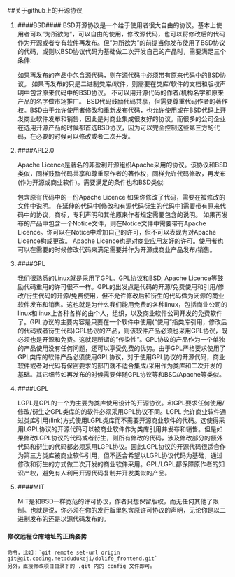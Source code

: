 ##关于github上的开源协议
1. ####BSD####
    BSD开源协议是一个给于使用者很大自由的协议。基本上使用者可以”为所欲为”，可以自由的使用，修改源代码，也可以将修改后的代码作为开源或者专有软件再发布。但”为所欲为”的前提当你发布使用了BSD协议的代码，或则以BSD协议代码为基础做二次开发自己的产品时，需要满足三个条件:

    如果再发布的产品中包含源代码，则在源代码中必须带有原来代码中的BSD协议。 如果再发布的只是二进制类库/软件，则需要在类库/软件的文档和版权声明中包含原来代码中的BSD协议。 不可以用开源代码的作者/机构名字和原来产品的名字做市场推广。 BSD代码鼓励代码共享，但需要尊重代码作者的著作权。BSD由于允许使用者修改和重新发布代码，也允许使用或在BSD代码上开发商业软件发布和销售，因此是对商业集成很友好的协议。而很多的公司企业在选用开源产品的时候都首选BSD协议，因为可以完全控制这些第三方的代码，在必要的时候可以修改或者二次开发。

1. ####APL2.0

    Apache Licence是著名的非盈利开源组织Apache采用的协议。该协议和BSD类似，同样鼓励代码共享和尊重原作者的著作权，同样允许代码修改，再发布(作为开源或商业软件)。需要满足的条件也和BSD类似:

    包含原有代码中的一份Apache Licence 如果你修改了代码，需要在被修改的文件中说明。 在延伸的代码中[修改和有源代码衍生的代码中]需要带有原来代码中的协议，商标，专利声明和其他原来作者规定需要包含的说明。 如果再发布的产品中包含一个Notice文件，则在Notice文件中需要带有Apache Licence。你可以在Notice中增加自己的许可，但不可以表现为对Apache Licence构成更改。 Apache Licence也是对商业应用友好的许可。使用者也可以在需要的时候修改代码来满足需要并作为开源或商业产品发布/销售。

1. ####GPL

    我们很熟悉的Linux就是采用了GPL。GPL协议和BSD, Apache Licence等鼓励代码重用的许可很不一样。GPL的出发点是代码的开源/免费使用和引用/修改/衍生代码的开源/免费使用，但不允许修改后和衍生的代码做为闭源的商业软件发布和销售。这也就是为什么我们能用免费的各种linux，包括商业公司的linux和linux上各种各样的由个人，组织，以及商业软件公司开发的免费软件了。GPL协议的主要内容是只要在一个软件中使用(“使用”指类库引用，修改后的代码或者衍生代码)GPL协议的产品，则该软件产品必须也采用GPL协议，既必须也是开源和免费。这就是所谓的”传染性”。GPL协议的产品作为一个单独的产品使用没有任何问题，还可以享受免费的优势。由于GPL严格要求使用了GPL类库的软件产品必须使用GPL协议，对于使用GPL协议的开源代码，商业软件或者对代码有保密要求的部门就不适合集成/采用作为类库和二次开发的基础。其它细节如再发布的时候需要伴随GPL协议等和BSD/Apache等类似。

1. ####LGPL

    LGPL是GPL的一个为主要为类库使用设计的开源协议。和GPL要求任何使用/修改/衍生之GPL类库的的软件必须采用GPL协议不同。LGPL 允许商业软件通过类库引用(link)方式使用LGPL类库而不需要开源商业软件的代码。这使得采用LGPL协议的开源代码可以被商业软件作为类库引用并发布和销售。但是如果修改LGPL协议的代码或者衍生，则所有修改的代码，涉及修改部分的额外代码和衍生的代码都必须采用LGPL协议。因此LGPL协议的开源代码很适合作为第三方类库被商业软件引用，但不适合希望以LGPL协议代码为基础，通过修改和衍生的方式做二次开发的商业软件采用。GPL/LGPL都保障原作者的知识产权，避免有人利用开源代码复制并开发类似的产品。

1. ####MIT

    MIT是和BSD一样宽范的许可协议，作者只想保留版权，而无任何其他了限制。也就是说，你必须在你的发行版里包含原许可协议的声明，无论你是以二进制发布的还是以源代码发布的。
    
#### 修改远程仓库地址的正确姿势
    命令，比如：`git remote set-url origin git@git.coding.net:dudukeji/dolife_frontend.git`
    另外，直接修改项目目录下的 .git 内的 config 文件即可。
